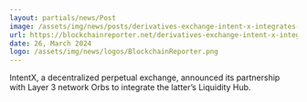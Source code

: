```yaml
---
layout: partials/news/Post
image: /assets/img/news/posts/derivatives-exchange-intent-x-integrates-orbs-liquidity-hub-to-enhance-liquidity-for-users.jpg
url: https://blockchainreporter.net/derivatives-exchange-intent-x-integrates-orbs-liquidity-hub-to-enhance-liquidity-for-users/
date: 26, March 2024
logo: /assets/img/news/logos/BlockchainReporter.png
---
```


IntentX, a decentralized perpetual exchange, announced its partnership with Layer 3 network Orbs to integrate the latter’s Liquidity Hub. 
